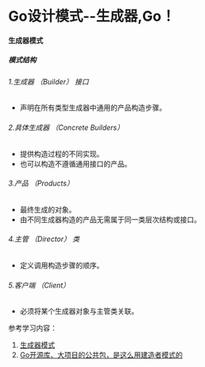 # Go设计模式--生成器,Go！

#### 生成器模式
##### 模式结构

###### 1.生成器 （Builder） 接口
+ 声明在所有类型生成器中通用的产品构造步骤。
###### 2.具体生成器 （Concrete Builders）
+ 提供构造过程的不同实现。 
+ 也可以构造不遵循通用接口的产品。
###### 3.产品 （Products）
+ 最终生成的对象。
+ 由不同生成器构造的产品无需属于同一类层次结构或接口。 
###### 4.主管 （Director） 类
+ 定义调用构造步骤的顺序。
###### 5.客户端 （Client）
+ 必须将某个生成器对象与主管类关联。


参考学习内容：
1. [生成器模式](https://refactoringguru.cn/design-patterns/builder)
2. [Go开源库、大项目的公共包，是这么用建造者模式的](https://mp.weixin.qq.com/s?__biz=MzUzNTY5MzU2MA==&mid=2247496507&idx=1&sn=29617647f7e7c54c667abb11605c38ce&chksm=fa8322accdf4abbaa3222828ceb6f0566db26aabab529f1aa8258e8344f191867e6da88ec0d7&scene=178&cur_album_id=2531498848431669249#rd)